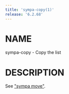 ```yaml
---
title: 'sympa-copy(1)'
release: '6.2.68'
---
```


# NAME

sympa-copy - Copy the list

# DESCRIPTION

See ["sympa move"](./sympa-move.1.md).
